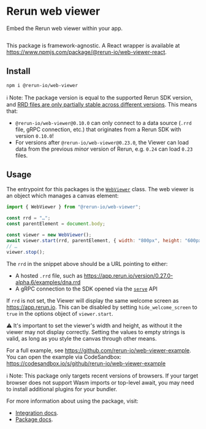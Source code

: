 # Rerun web viewer

Embed the Rerun web viewer within your app.

<p align="center">
  <picture>
    <img src="https://static.rerun.io/opf_screenshot/bee51040cba93c0bae62ef6c57fa703704012a41/full.png" alt="">
    <source media="(max-width: 480px)" srcset="https://static.rerun.io/opf_screenshot/bee51040cba93c0bae62ef6c57fa703704012a41/480w.png">
    <source media="(max-width: 768px)" srcset="https://static.rerun.io/opf_screenshot/bee51040cba93c0bae62ef6c57fa703704012a41/768w.png">
    <source media="(max-width: 1024px)" srcset="https://static.rerun.io/opf_screenshot/bee51040cba93c0bae62ef6c57fa703704012a41/1024w.png">
    <source media="(max-width: 1200px)" srcset="https://static.rerun.io/opf_screenshot/bee51040cba93c0bae62ef6c57fa703704012a41/1200w.png">
  </picture>
</p>

This package is framework-agnostic. A React wrapper is available at <https://www.npmjs.com/package/@rerun-io/web-viewer-react>.

## Install

```sh
npm i @rerun-io/web-viewer
```

ℹ️ Note:
The package version is equal to the supported Rerun SDK version, and [RRD files are only partially stable across different versions](https://rerun.io/blog/release-0.23).
This means that:
- `@rerun-io/web-viewer@0.10.0` can only connect to a data source (`.rrd` file, gRPC connection, etc.) that originates from a Rerun SDK with version `0.10.0`!
- For versions after `@rerun-io/web-viewer@0.23.0`, the Viewer can load data from the previous _minor_ version of Rerun, e.g. `0.24` can load `0.23` files.

## Usage

The entrypoint for this packages is the [`WebViewer`](https://ref.rerun.io/docs/js/0.27.0-alpha.6/web-viewer/classes/WebViewer.html) class.
The web viewer is an object which manages a canvas element:

```js
import { WebViewer } from "@rerun-io/web-viewer";

const rrd = "…";
const parentElement = document.body;

const viewer = new WebViewer();
await viewer.start(rrd, parentElement, { width: "800px", height: "600px" });
// …
viewer.stop();
```

The `rrd` in the snippet above should be a URL pointing to either:
- A hosted `.rrd` file, such as <https://app.rerun.io/version/0.27.0-alpha.6/examples/dna.rrd>
- A gRPC connection to the SDK opened via the [`serve`](https://www.rerun.io/docs/reference/sdk/operating-modes#serve) API

If `rrd` is not set, the Viewer will display the same welcome screen as <https://app.rerun.io>.
This can be disabled by setting `hide_welcome_screen` to `true` in the options object of `viewer.start`.

⚠ It's important to set the viewer's width and height, as without it the viewer may not display correctly.
Setting the values to empty strings is valid, as long as you style the canvas through other means.

For a full example, see https://github.com/rerun-io/web-viewer-example.
You can open the example via CodeSandbox: https://codesandbox.io/s/github/rerun-io/web-viewer-example

ℹ️ Note:
This package only targets recent versions of browsers.
If your target browser does not support Wasm imports or top-level await, you may need to install additional plugins for your bundler.

For more information about using the package, visit:
- [Integration docs](https://rerun.io/docs/howto/integrations/embed-web#using-the-javascript-package).
- [Package docs](https://ref.rerun.io/docs/js/0.24.0-alpha.1/web-viewer/index.html).
